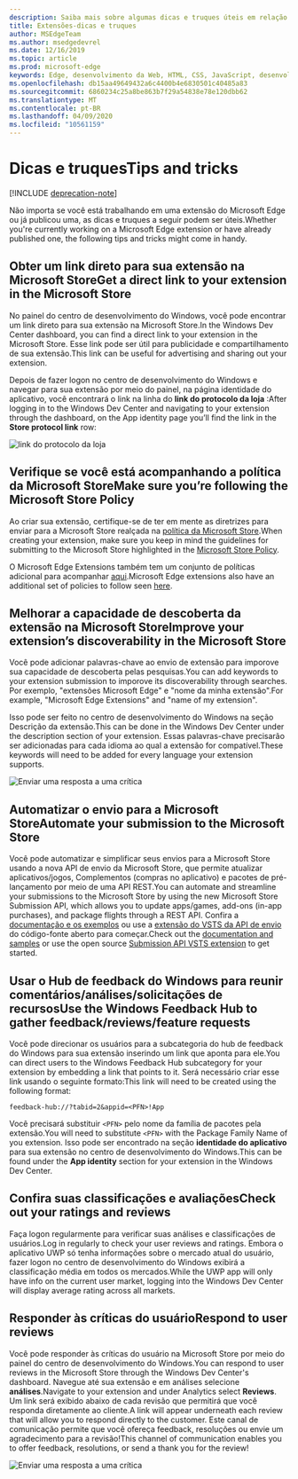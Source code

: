 ```yaml
---
description: Saiba mais sobre algumas dicas e truques úteis em relação às extensões do Microsoft Edge
title: Extensões-dicas e truques
author: MSEdgeTeam
ms.author: msedgedevrel
ms.date: 12/16/2019
ms.topic: article
ms.prod: microsoft-edge
keywords: Edge, desenvolvimento da Web, HTML, CSS, JavaScript, desenvolvedor, extensões
ms.openlocfilehash: db15aa49649432a6c4400b4e6830501c40485a83
ms.sourcegitcommit: 6860234c25a8be863b7f29a54838e78e120dbb62
ms.translationtype: MT
ms.contentlocale: pt-BR
ms.lasthandoff: 04/09/2020
ms.locfileid: "10561159"
---
```

# <span data-ttu-id="a70dc-104">Dicas e truques</span><span class="sxs-lookup"><span data-stu-id="a70dc-104">Tips and tricks</span></span>  

[!INCLUDE [deprecation-note](includes/deprecation-note.md)]  

<span data-ttu-id="a70dc-105">Não importa se você está trabalhando em uma extensão do Microsoft Edge ou já publicou uma, as dicas e truques a seguir podem ser úteis.</span><span class="sxs-lookup"><span data-stu-id="a70dc-105">Whether you're currently working on a Microsoft Edge extension or have already published one, the following tips and tricks might come in handy.</span></span>

## <span data-ttu-id="a70dc-106">Obter um link direto para sua extensão na Microsoft Store</span><span class="sxs-lookup"><span data-stu-id="a70dc-106">Get a direct link to your extension in the Microsoft Store</span></span>
<span data-ttu-id="a70dc-107">No painel do centro de desenvolvimento do Windows, você pode encontrar um link direto para sua extensão na Microsoft Store.</span><span class="sxs-lookup"><span data-stu-id="a70dc-107">In the Windows Dev Center dashboard, you can find a direct link to your extension in the Microsoft Store.</span></span> <span data-ttu-id="a70dc-108">Esse link pode ser útil para publicidade e compartilhamento de sua extensão.</span><span class="sxs-lookup"><span data-stu-id="a70dc-108">This link can be useful for advertising and sharing out your extension.</span></span>


<span data-ttu-id="a70dc-109">Depois de fazer logon no centro de desenvolvimento do Windows e navegar para sua extensão por meio do painel, na página identidade do aplicativo, você encontrará o link na linha do **link do protocolo da loja** :</span><span class="sxs-lookup"><span data-stu-id="a70dc-109">After logging in to the Windows Dev Center and navigating to your extension through the dashboard, on the App identity page you’ll find the link in the **Store protocol link** row:</span></span>

![link do protocolo da loja](./media/store-link.png)
 
## <span data-ttu-id="a70dc-111">Verifique se você está acompanhando a política da Microsoft Store</span><span class="sxs-lookup"><span data-stu-id="a70dc-111">Make sure you’re following the Microsoft Store Policy</span></span>
<span data-ttu-id="a70dc-112">Ao criar sua extensão, certifique-se de ter em mente as diretrizes para enviar para a Microsoft Store realçada na [política da Microsoft Store](https://msdn.microsoft.com/library/windows/apps/dn764944.aspx).</span><span class="sxs-lookup"><span data-stu-id="a70dc-112">When creating your extension, make sure you keep in mind the guidelines for submitting to the Microsoft Store highlighted in the [Microsoft Store Policy](https://msdn.microsoft.com/library/windows/apps/dn764944.aspx).</span></span> 
 
<span data-ttu-id="a70dc-113">O Microsoft Edge Extensions também tem um conjunto de políticas adicional para acompanhar [aqui](https://msdn.microsoft.com/library/windows/apps/dn764944.aspx#pol_10_12).</span><span class="sxs-lookup"><span data-stu-id="a70dc-113">Microsoft Edge extensions also have an additional set of policies to follow seen [here](https://msdn.microsoft.com/library/windows/apps/dn764944.aspx#pol_10_12).</span></span>

## <span data-ttu-id="a70dc-114">Melhorar a capacidade de descoberta da extensão na Microsoft Store</span><span class="sxs-lookup"><span data-stu-id="a70dc-114">Improve your extension’s discoverability in the Microsoft Store</span></span>

<span data-ttu-id="a70dc-115">Você pode adicionar palavras-chave ao envio de extensão para imporove sua capacidade de descoberta pelas pesquisas.</span><span class="sxs-lookup"><span data-stu-id="a70dc-115">You can add keywords to your extension submission to imporove its discoverability through searches.</span></span> <span data-ttu-id="a70dc-116">Por exemplo, "extensões Microsoft Edge" e "nome da minha extensão".</span><span class="sxs-lookup"><span data-stu-id="a70dc-116">For example, "Microsoft Edge Extensions" and "name of my extension".</span></span> 

<span data-ttu-id="a70dc-117">Isso pode ser feito no centro de desenvolvimento do Windows na seção Descrição da extensão.</span><span class="sxs-lookup"><span data-stu-id="a70dc-117">This can be done in the Windows Dev Center under the description section of your extension.</span></span> <span data-ttu-id="a70dc-118">Essas palavras-chave precisarão ser adicionadas para cada idioma ao qual a extensão for compatível.</span><span class="sxs-lookup"><span data-stu-id="a70dc-118">These keywords will need to be added for every language your extension supports.</span></span>

![Enviar uma resposta a uma crítica](./media/keywords.png)

## <span data-ttu-id="a70dc-120">Automatizar o envio para a Microsoft Store</span><span class="sxs-lookup"><span data-stu-id="a70dc-120">Automate your submission to the Microsoft Store</span></span>
<span data-ttu-id="a70dc-121">Você pode automatizar e simplificar seus envios para a Microsoft Store usando a nova API de envio da Microsoft Store, que permite atualizar aplicativos/jogos, Complementos (compras no aplicativo) e pacotes de pré-lançamento por meio de uma API REST.</span><span class="sxs-lookup"><span data-stu-id="a70dc-121">You can automate and streamline your submissions to the Microsoft Store by using the new Microsoft Store Submission API, which allows you to update apps/games, add-ons (in-app purchases), and package flights through a REST API.</span></span> <span data-ttu-id="a70dc-122">Confira a [documentação e os exemplos](https://docs.microsoft.com/windows/uwp/monetize/create-and-manage-submissions-using-windows-store-services) ou use a [extensão do VSTS da API de envio](https://github.com/Microsoft/windows-dev-center-vsts-extension) do código-fonte aberto para começar.</span><span class="sxs-lookup"><span data-stu-id="a70dc-122">Check out the [documentation and samples](https://docs.microsoft.com/windows/uwp/monetize/create-and-manage-submissions-using-windows-store-services) or use the open source [Submission API VSTS extension](https://github.com/Microsoft/windows-dev-center-vsts-extension) to get started.</span></span>

## <span data-ttu-id="a70dc-123">Usar o Hub de feedback do Windows para reunir comentários/análises/solicitações de recursos</span><span class="sxs-lookup"><span data-stu-id="a70dc-123">Use the Windows Feedback Hub to gather feedback/reviews/feature requests</span></span>

<span data-ttu-id="a70dc-124">Você pode direcionar os usuários para a subcategoria do hub de feedback do Windows para sua extensão inserindo um link que aponta para ele.</span><span class="sxs-lookup"><span data-stu-id="a70dc-124">You can direct users to the Windows Feedback Hub subcategory for your extension by embedding a link that points to it.</span></span> <span data-ttu-id="a70dc-125">Será necessário criar esse link usando o seguinte formato:</span><span class="sxs-lookup"><span data-stu-id="a70dc-125">This link will need to be created using the following format:</span></span> 

`feedback-hub://?tabid=2&appid=<PFN>!App`

<span data-ttu-id="a70dc-126">Você precisará substituir `<PFN>` pelo nome da família de pacotes pela extensão.</span><span class="sxs-lookup"><span data-stu-id="a70dc-126">You will need to substitute `<PFN>` with the Package Family Name of you extension.</span></span> <span data-ttu-id="a70dc-127">Isso pode ser encontrado na seção **identidade do aplicativo** para sua extensão no centro de desenvolvimento do Windows.</span><span class="sxs-lookup"><span data-stu-id="a70dc-127">This can be found under the **App identity** section for your extension in the Windows Dev Center.</span></span>

## <span data-ttu-id="a70dc-128">Confira suas classificações e avaliações</span><span class="sxs-lookup"><span data-stu-id="a70dc-128">Check out your ratings and reviews</span></span>
<span data-ttu-id="a70dc-129">Faça logon regularmente para verificar suas análises e classificações de usuários.</span><span class="sxs-lookup"><span data-stu-id="a70dc-129">Log in regularly to check your user reviews and ratings.</span></span> <span data-ttu-id="a70dc-130">Embora o aplicativo UWP só tenha informações sobre o mercado atual do usuário, fazer logon no centro de desenvolvimento do Windows exibirá a classificação média em todos os mercados.</span><span class="sxs-lookup"><span data-stu-id="a70dc-130">While the UWP app will only have info on the current user market, logging into the Windows Dev Center will display average rating across all markets.</span></span>

## <span data-ttu-id="a70dc-131">Responder às críticas do usuário</span><span class="sxs-lookup"><span data-stu-id="a70dc-131">Respond to user reviews</span></span>
<span data-ttu-id="a70dc-132">Você pode responder às críticas do usuário na Microsoft Store por meio do painel do centro de desenvolvimento do Windows.</span><span class="sxs-lookup"><span data-stu-id="a70dc-132">You can respond to user reviews in the Microsoft Store through the Windows Dev Center's dashboard.</span></span> <span data-ttu-id="a70dc-133">Navegue até sua extensão e em análises selecione **análises**.</span><span class="sxs-lookup"><span data-stu-id="a70dc-133">Navigate to your extension and under Analytics select **Reviews**.</span></span> <span data-ttu-id="a70dc-134">Um link será exibido abaixo de cada revisão que permitirá que você responda diretamente ao cliente.</span><span class="sxs-lookup"><span data-stu-id="a70dc-134">A link will appear underneath each review that will allow you to respond directly to the customer.</span></span> <span data-ttu-id="a70dc-135">Este canal de comunicação permite que você ofereça feedback, resoluções ou envie um agradecimento para a revisão!</span><span class="sxs-lookup"><span data-stu-id="a70dc-135">This channel of communication enables you to offer feedback, resolutions, or send a thank you for the review!</span></span>

![Enviar uma resposta a uma crítica](./media/reviews.png)
